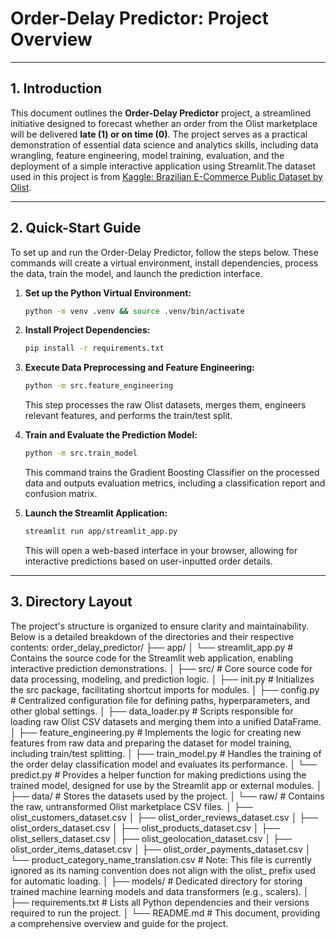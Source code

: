 # Order-Delay Predictor: Project Overview

---

## 1. Introduction
This document outlines the **Order-Delay Predictor** project, a streamlined initiative designed to forecast whether an order from the Olist marketplace will be delivered **late (1) or on time (0)**. The project serves as a practical demonstration of essential data science and analytics skills, including data wrangling, feature engineering, model training, evaluation, and the deployment of a simple interactive application using Streamlit.The dataset used in this project is from [Kaggle: Brazilian E-Commerce Public Dataset by Olist](https://www.kaggle.com/datasets/olistbr/brazilian-ecommerce).

---

## 2. Quick-Start Guide
To set up and run the Order-Delay Predictor, follow the steps below. These commands will create a virtual environment, install dependencies, process the data, train the model, and launch the prediction interface.

1.  **Set up the Python Virtual Environment:**
    ```bash
    python -m venv .venv && source .venv/bin/activate
    ```

2.  **Install Project Dependencies:**
    ```bash
    pip install -r requirements.txt
    ```

3.  **Execute Data Preprocessing and Feature Engineering:**
    ```bash
    python -m src.feature_engineering
    ```
    This step processes the raw Olist datasets, merges them, engineers relevant features, and performs the train/test split.

4.  **Train and Evaluate the Prediction Model:**
    ```bash
    python -m src.train_model
    ```
    This command trains the Gradient Boosting Classifier on the processed data and outputs evaluation metrics, including a classification report and confusion matrix.

5.  **Launch the Streamlit Application:**
    ```bash
    streamlit run app/streamlit_app.py
    ```
    This will open a web-based interface in your browser, allowing for interactive predictions based on user-inputted order details.

---

## 3. Directory Layout
The project's structure is organized to ensure clarity and maintainability. Below is a detailed breakdown of the directories and their respective contents:
order_delay_predictor/
├── app/
│   └── streamlit_app.py        # Contains the source code for the Streamlit web application, enabling interactive prediction demonstrations.
│
├── src/                        # Core source code for data processing, modeling, and prediction logic.
│   ├── init.py             # Initializes the src package, facilitating shortcut imports for modules.
│   ├── config.py               # Centralized configuration file for defining paths, hyperparameters, and other global settings.
│   ├── data_loader.py          # Scripts responsible for loading raw Olist CSV datasets and merging them into a unified DataFrame.
│   ├── feature_engineering.py  # Implements the logic for creating new features from raw data and preparing the dataset for model training, including train/test splitting.
│   ├── train_model.py          # Handles the training of the order delay classification model and evaluates its performance.
│   └── predict.py              # Provides a helper function for making predictions using the trained model, designed for use by the Streamlit app or external modules.
│
├── data/                       # Stores the datasets used by the project.
│   └── raw/                    # Contains the raw, untransformed Olist marketplace CSV files.
│       ├── olist_customers_dataset.csv
│       ├── olist_order_reviews_dataset.csv
│       ├── olist_orders_dataset.csv
│       ├── olist_products_dataset.csv
│       ├── olist_sellers_dataset.csv
│       ├── olist_geolocation_dataset.csv
│       ├── olist_order_items_dataset.csv
│       ├── olist_order_payments_dataset.csv
│       └── product_category_name_translation.csv # Note: This file is currently ignored as its naming convention does not align with the olist_ prefix used for automatic loading.
│
├── models/                     # Dedicated directory for storing trained machine learning models and data transformers (e.g., scalers).
│
├── requirements.txt            # Lists all Python dependencies and their versions required to run the project.
│
└── README.md                   # This document, providing a comprehensive overview and guide for the project.







